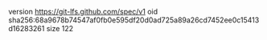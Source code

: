 version https://git-lfs.github.com/spec/v1
oid sha256:68a9678b74547af0fb0e595df20d0ad725a89a26cd7452ee0c15413d16283261
size 122
